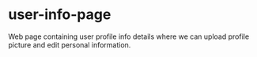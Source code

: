 # user-info-page
Web page containing user profile info details where we can upload profile picture and edit personal information.
